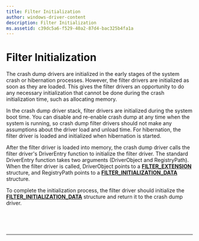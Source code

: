 ```yaml
---
title: Filter Initialization
author: windows-driver-content
description: Filter Initialization
ms.assetid: c39dc5a6-f529-40a2-87d4-bac325b4fa1a
---
```


# Filter Initialization


The crash dump drivers are initialized in the early stages of the system crash or hibernation processes. However, the filter drivers are initialized as soon as they are loaded. This gives the filter drivers an opportunity to do any necessary initialization that cannot be done during the crash initialization time, such as allocating memory.

In the crash dump driver stack, filter drivers are initialized during the system boot time. You can disable and re-enable crash dump at any time when the system is running, so crash dump filter drivers should not make any assumptions about the driver load and unload time. For hibernation, the filter driver is loaded and initialized when hibernation is started.

After the filter driver is loaded into memory, the crash dump driver calls the filter driver's DriverEntry function to initialize the filter driver. The standard DriverEntry function takes two arguments (DriverObject and RegistryPath). When the filter driver is called, DriverObject points to a [**FILTER\_EXTENSION**](https://msdn.microsoft.com/library/windows/hardware/ff553862) structure, and RegistryPath points to a [**FILTER\_INITIALIZATION\_DATA**](https://msdn.microsoft.com/library/windows/hardware/ff553865) structure.

To complete the initialization process, the filter driver should initialize the [**FILTER\_INITIALIZATION\_DATA**](https://msdn.microsoft.com/library/windows/hardware/ff553865) structure and return it to the crash dump driver.

 

 


--------------------


